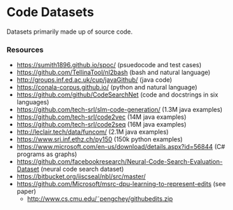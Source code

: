 # Code Datasets

Datasets primarily made up of source code.

### Resources

- https://sumith1896.github.io/spoc/ (psuedocode and test cases)
- https://github.com/TellinaTool/nl2bash (bash and natural language)
- http://groups.inf.ed.ac.uk/cup/javaGithub/ (java code)
- https://conala-corpus.github.io/ (python and natural language)
- https://github.com/github/CodeSearchNet (code and docstrings in six languages)
- https://github.com/tech-srl/slm-code-generation/ (1.3M java examples)
- https://github.com/tech-srl/code2vec (14M java examples)
- https://github.com/tech-srl/code2seq (16M java examples)
- http://leclair.tech/data/funcom/ (2.1M java examples)
- https://www.sri.inf.ethz.ch/py150 (150k python examples)
- https://www.microsoft.com/en-us/download/details.aspx?id=56844 (C# programs as graphs)
- https://github.com/facebookresearch/Neural-Code-Search-Evaluation-Dataset (neural code search dataset)
- https://bitbucket.org/iiscseal/nbl/src/master/
- https://github.com/Microsoft/msrc-dpu-learning-to-represent-edits (see paper)
  - http://www.cs.cmu.edu/˜pengchey/githubedits.zip

